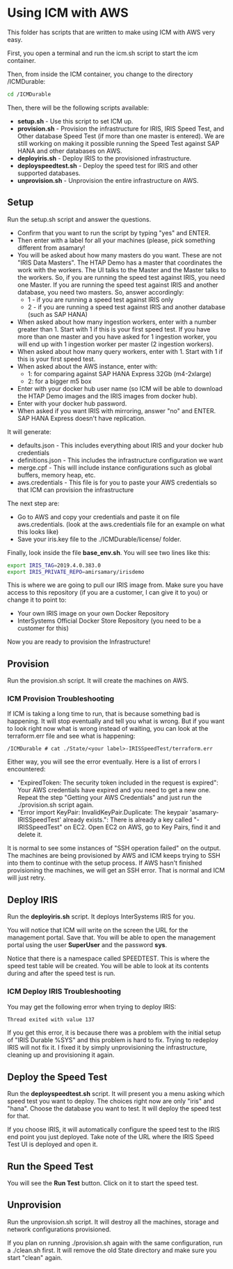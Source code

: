 # Using ICM with AWS

This folder has scripts that are written to make using ICM with AWS very easy.

First, you open a terminal and run the icm.sh script to start the icm container.

Then, from inside the ICM container, you change to the directory /ICMDurable:

```bash
cd /ICMDurable
```

Then, there will be the following scripts available:
* **setup.sh** - Use this script to set ICM up. 
* **provision.sh** - Provision the infrastructure for IRIS, IRIS Speed Test, and Other database Speed Test (if more than one master is entered). We are still working on making it possible running the Speed Test against SAP HANA and other databases on AWS.
* **deployiris.sh** - Deploy IRIS to the provisioned infrastructure.
* **deployspeedtest.sh** - Deploy the speed test for IRIS and other supported databases.
* **unprovision.sh** - Unprovision the entire infrastructure on AWS.

## Setup

Run the setup.sh script and answer the questions. 
 * Confirm that you want to run the script by typing "yes" and ENTER. 
 * Then enter with a label for all your machines (please, pick something different from asamary!
 * You will be asked about how many masters do you want. These are not "IRIS Data Masters". The HTAP Demo has a master that coordinates the work with the workers. The UI talks to the Master and the Master talks to the workers. So, if you are running the speed test against IRIS, you need one Master. If you are running the speed test against IRIS and another database, you need two masters. So, answer accordingly:
   - 1 - if you are running a speed test against IRIS only
   - 2 - if you are running a speed test against IRIS and another database (such as SAP HANA)
 * When asked about how many ingestion workers, enter with a number greater than 1. Start with 1 if this is your first speed test. If you have more than one master and you have asked for 1 ingestion worker, you will end up with 1 ingestion worker per master (2 ingestion workers).
 * When asked about how many query workers, enter with 1. Start with 1 if this is your first speed test.
 * When asked about the AWS instance, enter with:
   - 1: for comparing against SAP HANA Express 32Gb (m4-2xlarge)
   - 2: for a bigger m5 box
 * Enter with your docker hub user name (so ICM will be able to download the HTAP Demo images and the IRIS images from docker hub).
 * Enter with your docker hub password.
 * When asked if you want IRIS with mirroring, answer "no" and ENTER. SAP HANA Express doesn't have replication.

It will generate:
* defaults.json - This includes everything about IRIS and your docker hub credentials
* definitions.json - This includes the infrastructure configuration we want
* merge.cpf - This will include instance configurations such as global buffers, memory heap, etc.
* aws.credentials - This file is for you to paste your AWS credentials so that ICM can provision the infrastructure

The next step are:
* Go to AWS and copy your credentials and paste it on file aws.credentials. (look at the aws.credentials file for an example on what this looks like)
* Save your iris.key file to the ./ICMDurable/license/ folder.

Finally, look inside the file **base_env.sh**. You will see two lines like this:

```bash
export IRIS_TAG=2019.4.0.383.0
export IRIS_PRIVATE_REPO=amirsamary/irisdemo
```

This is where we are going to pull our IRIS image from. Make sure you have access to this repository (if you are a customer, I can give it to you) or change it to point to:
- Your own IRIS image on your own Docker Repository
- InterSystems Official Docker Store Repository (you need to be a customer for this)

Now you are ready to provision the Infrastructure!

## Provision

Run the provision.sh script. It will create the machines on AWS.

### ICM Provision Troubleshooting

If ICM is taking a long time to run, that is because something bad is happening. It will stop eventually and tell you what is wrong. But if you want to look right now what is wrong instead of waiting, you can look at the terraform.err file and see what is happening:

```
/ICMDurable # cat ./State/<your label>-IRISSpeedTest/terraform.err
```

Either way, you will see the error eventually. Here is a list of errors I encountered:
* "ExpiredToken: The security token included in the request is expired": Your AWS credentials have expired and you need to get a new one. Repeat the step "Getting your AWS Credentials" and just run the ./provision.sh script again.
* "Error import KeyPair: InvalidKeyPair.Duplicate: The keypair 'asamary-IRISSpeedTest' already exists.": There is already a key called "<your label>-IRISSpeedTest" on EC2. Open EC2 on AWS, go to Key Pairs, find it and delete it.

It is normal to see some instances of "SSH operation failed" on the output. The machines are being provisioned by AWS and ICM keeps trying to SSH into them to continue with the setup process. If AWS hasn't finished provisioning the machines, we will get an SSH error. That is normal and ICM will just retry.

## Deploy IRIS

Run the **deployiris.sh** script. It deploys InterSystems IRIS for you.

You will notice that ICM will write on the screen the URL for the management portal. Save that. You will be able to open the management portal using the user **SuperUser** and the password **sys**. 

Notice that there is a namespace called SPEEDTEST. This is where the speed test table will be created. You will be able to look at its contents during and after the speed test is run.

### ICM Deploy IRIS Troubleshooting

You may get the following error when trying to deploy IRIS:

```bash
Thread exited with value 137
````

If you get this error, it is because there was a problem with the initial setup of "IRIS Durable %SYS" and this problem is hard to fix. Trying to redeploy IRIS will not fix it. I fixed it by simply unprovisioning the infrastructure, cleaning up and provisioning it again.

## Deploy the Speed Test

Run the **deployspeedtest.sh** script. It will present you a menu asking which speed test you want to deploy. The choices right now are only "iris" and "hana". Choose the database you want to test. It will deploy the speed test for that.

If you choose IRIS, it will automatically configure the speed test to the IRIS end point you just deployed. Take note of the URL where the IRIS Speed Test UI is deployed and open it. 

## Run the Speed Test

You will see the **Run Test** button. Click on it to start the speed test.

## Unprovision

Run the unprovision.sh script. It will destroy all the machines, storage and network configurations provisioned.

If you plan on running ./provision.sh again with the same configuration, run a ./clean.sh first. It will remove the old State directory and make sure you start "clean" again.